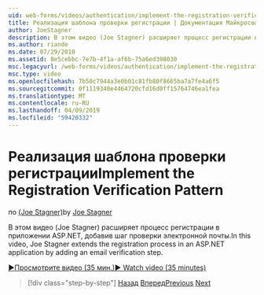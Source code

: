 ```yaml
---
uid: web-forms/videos/authentication/implement-the-registration-verification-pattern
title: Реализация шаблона проверки регистрации | Документация Майкрософт
author: JoeStagner
description: В этом видео (Joe Stagner) расширяет процесс регистрации в приложении ASP.NET, добавив шаг проверки электронной почты.
ms.author: riande
ms.date: 07/29/2010
ms.assetid: 8e5cebbc-7e7b-4f1a-af6b-75a6ed398030
msc.legacyurl: /web-forms/videos/authentication/implement-the-registration-verification-pattern
msc.type: video
ms.openlocfilehash: 7b50c7944a3e0b01c81fb80f8665ba7a7fe4a6f5
ms.sourcegitcommit: 0f1119340e4464720cfd16d0ff15764746ea1fea
ms.translationtype: MT
ms.contentlocale: ru-RU
ms.lasthandoff: 04/09/2019
ms.locfileid: "59420332"
---
```

# <a name="implement-the-registration-verification-pattern"></a><span data-ttu-id="9b783-103">Реализация шаблона проверки регистрации</span><span class="sxs-lookup"><span data-stu-id="9b783-103">Implement the Registration Verification Pattern</span></span>

<span data-ttu-id="9b783-104">по [(Joe Stagner)](https://github.com/JoeStagner)</span><span class="sxs-lookup"><span data-stu-id="9b783-104">by [Joe Stagner](https://github.com/JoeStagner)</span></span>

<span data-ttu-id="9b783-105">В этом видео (Joe Stagner) расширяет процесс регистрации в приложении ASP.NET, добавив шаг проверки электронной почты.</span><span class="sxs-lookup"><span data-stu-id="9b783-105">In this video, Joe Stagner extends the registration process in an ASP.NET application by adding an email verification step.</span></span>

[<span data-ttu-id="9b783-106">&#9654;Просмотрите видео (35 мин.)</span><span class="sxs-lookup"><span data-stu-id="9b783-106">&#9654; Watch video (35 minutes)</span></span>](https://channel9.msdn.com/Blogs/ASP-NET-Site-Videos/implement-the-registration-verification-pattern)

> [!div class="step-by-step"]
> <span data-ttu-id="9b783-107">[Назад](logging-users-into-your-membership-system.md)
> [Вперед](simple-web-service-authentication.md)</span><span class="sxs-lookup"><span data-stu-id="9b783-107">[Previous](logging-users-into-your-membership-system.md)
[Next](simple-web-service-authentication.md)</span></span>
